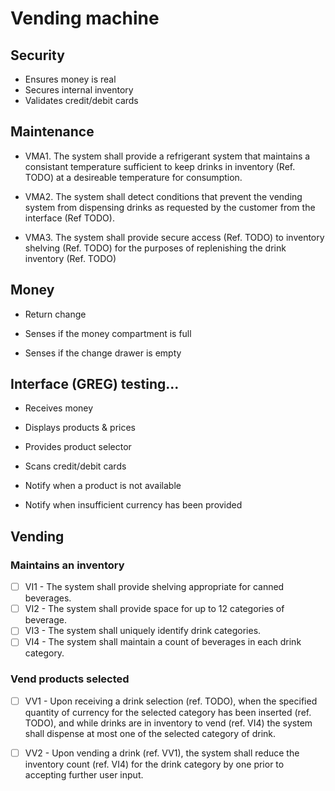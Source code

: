 # Vending machine
## Security
- Ensures money is real
- Secures internal inventory
- Validates credit/debit cards

## Maintenance
- VMA1.  The system shall provide a refrigerant system that maintains a consistant temperature sufficient 
         to keep drinks in inventory (Ref. TODO) at a desireable temperature for consumption.


- VMA2.  The system shall detect conditions that prevent the vending system from dispensing drinks as requested 
         by the customer from the interface (Ref TODO).

-  VMA3.  The system shall provide secure access (Ref. TODO) to inventory shelving (Ref. TODO) for the purposes of 
           replenishing the drink inventory (Ref. TODO)

## Money
- Return change

- Senses if the money compartment is full

- Senses if the change drawer is empty

## Interface (GREG) testing...
- Receives money

- Displays products & prices

- Provides product selector

- Scans credit/debit cards

- Notify when a product is not available

- Notify when insufficient currency has been provided
   

## Vending
### Maintains an inventory
- [ ] VI1 - The system shall provide shelving appropriate for canned beverages.
- [ ] VI2 - The system shall provide space for up to 12 categories of beverage.
- [ ] VI3 - The system shall uniquely identify drink categories.
- [ ] VI4 - The system shall maintain a count of beverages in each drink category.

### Vend products selected
- [ ] VV1 - Upon receiving a drink selection (ref. TODO), when the specified quantity of currency for the selected category has been inserted (ref. TODO), and while drinks are in inventory to vend (ref. VI4) the system shall dispense at most one of the selected category of drink.

- [ ] VV2 - Upon vending a drink (ref. VV1), the system shall reduce the inventory count (ref. VI4) for the drink category by one prior to accepting further user input.

